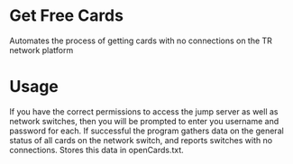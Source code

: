 # Get Free Cards
Automates the process of getting cards with no connections on the TR network platform

# Usage
If you have the correct permissions to access the jump server as well as network switches, then you will be prompted to enter you username and password for each.
If successful the program gathers data on the general status of all cards on the network switch, and reports switches with no connections. Stores this data in 
openCards.txt.
